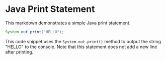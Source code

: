 # Java Print Statement #

This markdown demonstrates a simple Java print statement.

```java
System.out.print("HELLO");
```

This code snippet uses the `System.out.print()` method to output the string "HELLO" to the console. Note that this statement does not add a new line after printing.
